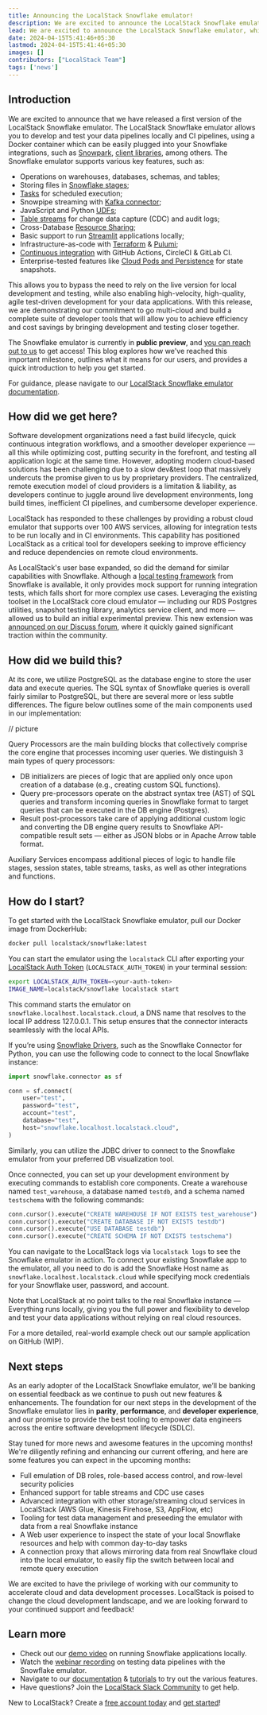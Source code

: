 ```yaml
---
title: Announcing the LocalStack Snowflake emulator!
description: We are excited to announce the LocalStack Snowflake emulator which enables a high-fidelity, fully local Snowflake experience to develop & test your data pipelines.
lead: We are excited to announce the LocalStack Snowflake emulator, which provides a high-fidelity, completely local Snowflake experience for developing and testing your data pipelines.
date: 2024-04-15T5:41:46+05:30
lastmod: 2024-04-15T5:41:46+05:30
images: []
contributors: ["LocalStack Team"]
tags: ['news']
---
```


## Introduction

We are excited to announce that we have released a first version of the LocalStack Snowflake emulator. The LocalStack Snowflake emulator allows you to develop and test your data pipelines locally and CI pipelines, using a Docker container which can be easily plugged into your Snowflake integrations, such as [Snowpark](https://docs.snowflake.com/en/developer-guide/snowpark/index), [client libraries](https://developers.snowflake.com/drivers-and-libraries/), among others. The Snowflake emulator supports various key features, such as:

-   Operations on warehouses, databases, schemas, and tables;
-   Storing files in [Snowflake stages](https://docs.snowflake.com/en/user-guide/data-load-local-file-system-create-stage);
-   [Tasks](https://docs.snowflake.com/en/user-guide/tasks-intro) for scheduled execution;
-   Snowpipe streaming with [Kafka connector](https://docs.snowflake.com/en/user-guide/data-load-snowpipe-streaming-kafka);
-   JavaScript and Python [UDFs](https://docs.snowflake.com/en/developer-guide/udf/udf-overview);
-   [Table streams](https://docs.snowflake.com/en/user-guide/streams-intro) for change data capture (CDC) and audit logs;
-   Cross-Database [Resource Sharing](https://docs.snowflake.com/en/user-guide/data-sharing-intro);
-   Basic support to run [Streamlit](https://docs.snowflake.com/en/developer-guide/streamlit/about-streamlit) applications locally;
-   Infrastructure-as-code with [Terraform](https://snowflake.localstack.cloud/user-guide/integrations/terraform/) & [Pulumi](https://snowflake.localstack.cloud/user-guide/integrations/pulumi/);
-   [Continuous integration](https://snowflake.localstack.cloud/user-guide/continuous-integration/) with GitHub Actions, CircleCI & GitLab CI.
- Enterprise-tested features like [Cloud Pods and Persistence](https://snowflake.localstack.cloud/user-guide/state-management/) for state snapshots.

This allows you to bypass the need to rely on the live version for local development and testing, while also enabling high-velocity, high-quality, agile test-driven development for your data applications. With this release, we are demonstrating our commitment to go multi-cloud and build a complete suite of developer tools that will allow you to achieve efficiency and cost savings by bringing development and testing closer together.

The Snowflake emulator is currently in **public preview**, and [you can reach out to us](https://localstack.cloud/contact) to get access! This blog explores how we've reached this important milestone, outlines what it means for our users, and provides a quick introduction to help you get started.

For guidance, please navigate to our [LocalStack Snowflake emulator documentation](https://snowflake.localstack.cloud/introduction/).

## How did we get here?

Software development organizations need a fast build lifecycle, quick continuous integration workflows, and a smoother developer experience — all this while optimizing cost, putting security in the forefront, and testing all application logic at the same time. However, adopting modern cloud-based solutions has been challenging due to a slow dev&test loop that massively undercuts the promise given to us by proprietary providers. The centralized, remote execution model of cloud providers is a limitation & liability, as developers continue to juggle around live development environments, long build times, inefficient CI pipelines, and cumbersome developer experience.

LocalStack has responded to these challenges by providing a robust cloud emulator that supports over 100 AWS services, allowing for integration tests to be run locally and in CI environments. This capability has positioned LocalStack as a critical tool for developers seeking to improve efficiency and reduce dependencies on remote cloud environments.

As LocalStack's user base expanded, so did the demand for similar capabilities with Snowflake. Although a [local testing framework](https://docs.snowflake.com/en/developer-guide/snowpark/python/testing-locally) from Snowflake is available, it only provides mock support for running integration tests, which falls short for more complex use cases. Leveraging the existing toolset in the LocalStack core cloud emulator — including our RDS Postgres utilities, snapshot testing library, analytics service client, and more — allowed us to build an initial experimental preview. This new extension was [announced on our Discuss forum](https://discuss.localstack.cloud/t/introducing-the-localstack-snowflake-extension-experimental/665/7), where it quickly gained significant traction within the community.

## How did we build this?

At its core, we utilize PostgreSQL as the database engine to store the user data and execute queries. The SQL syntax of Snowflake queries is overall fairly similar to PostgreSQL, but there are several more or less subtle differences. The figure below outlines some of the main components used in our implementation:

// picture

Query Processors are the main building blocks that collectively comprise the core engine that processes incoming user queries. We distinguish 3 main types of query processors:

-   DB initializers are pieces of logic that are applied only once upon creation of a database (e.g., creating custom SQL functions).
-   Query pre-processors operate on the abstract syntax tree (AST) of SQL queries and transform incoming queries in Snowflake format to target queries that can be executed in the DB engine (Postgres).
-   Result post-processors take care of applying additional custom logic and converting the DB engine query results to Snowflake API-compatible result sets — either as JSON blobs or in Apache Arrow table format.

Auxiliary Services encompass additional pieces of logic to handle file stages, session states, table streams, tasks, as well as other integrations and functions.

## How do I start?

To get started with the LocalStack Snowflake emulator, pull our Docker image from DockerHub:

```bash
docker pull localstack/snowflake:latest
```

You can start the emulator using the `localstack` CLI after exporting your [LocalStack Auth Token](https://docs.localstack.cloud/getting-started/auth-token/) (`LOCALSTACK_AUTH_TOKEN`) in your terminal session:

```bash
export LOCALSTACK_AUTH_TOKEN=<your-auth-token>
IMAGE_NAME=localstack/snowflake localstack start
```

This command starts the emulator on `snowflake.localhost.localstack.cloud`, a DNS name that resolves to the local IP address 127.0.0.1. This setup ensures that the connector interacts seamlessly with the local APIs.

If you’re using [Snowflake Drivers](https://docs.snowflake.com/en/developer-guide/drivers), such as the Snowflake Connector for Python, you can use the following code to connect to the local Snowflake instance:

```python
import snowflake.connector as sf

conn = sf.connect(
    user="test",
    password="test",
    account="test",
    database="test",
    host="snowflake.localhost.localstack.cloud",
)
```

Similarly, you can utilize the JDBC driver to connect to the Snowflake emulator from your preferred DB visualization tool.

Once connected, you can set up your development environment by executing commands to establish core components. Create a warehouse named `test_warehouse`, a database named `testdb`, and a schema named `testschema` with the following commands:

```python
conn.cursor().execute("CREATE WAREHOUSE IF NOT EXISTS test_warehouse")
conn.cursor().execute("CREATE DATABASE IF NOT EXISTS testdb") 
conn.cursor().execute("USE DATABASE testdb")
conn.cursor().execute("CREATE SCHEMA IF NOT EXISTS testschema")
```

You can navigate to the LocalStack logs via `localstack logs` to see the Snowflake emulator in action. To connect your existing Snowflake app to the emulator, all you need to do is add the Snowflake Host name as `snowflake.localhost.localstack.cloud` while specifying mock credentials for your Snowflake user, password, and account.

Note that LocalStack at no point talks to the real Snowflake instance — Everything runs locally, giving you the full power and flexibility to develop and test your data applications without relying on real cloud resources.

For a more detailed, real-world example check out our sample application on GitHub (WIP).

## Next steps

As an early adopter of the LocalStack Snowflake emulator, we’ll be banking on essential feedback as we continue to push out new features & enhancements. The foundation for our next steps in the development of the Snowflake emulator lies in **parity**, **performance**, and **developer experience**, and our promise to provide the best tooling to empower data engineers across the entire software development lifecycle (SDLC).

Stay tuned for more news and awesome features in the upcoming months! We're diligently refining and enhancing our current offering, and here are some features you can expect in the upcoming months:

-   Full emulation of DB roles, role-based access control, and row-level security policies
-   Enhanced support for table streams and CDC use cases
-   Advanced integration with other storage/streaming cloud services in LocalStack (AWS Glue, Kinesis Firehose, S3, AppFlow, etc)
-   Tooling for test data management and preseeding the emulator with data from a real Snowflake instance
-   A Web user experience to inspect the state of your local Snowflake resources and help with common day-to-day tasks
-   A connection proxy that allows mirroring data from real Snowflake cloud into the local emulator, to easily flip the switch between local and remote query execution

We are excited to have the privilege of working with our community to accelerate cloud and data development processes. LocalStack is poised to change the cloud development landscape, and we are looking forward to your continued support and feedback!

## Learn more

-   Check out our [demo video]() on running Snowflake applications locally.
-   Watch the [webinar recording](https://youtu.be/fWYRfuNMxuU) on testing data pipelines with the Snowflake emulator.
-   Navigate to our [documentation](https://snowflake.localstack.cloud/introduction/) & [tutorials](https://snowflake.localstack.cloud/tutorials/) to try out the various features.
-   Have questions? Join the [LocalStack Slack Community](https://localstack.cloud/slack) to get help.

New to LocalStack? Create a [free account today](https://app.localstack.cloud/sign-up) and [get started](https://snowflake.localstack.cloud/getting-started/installation/)!
